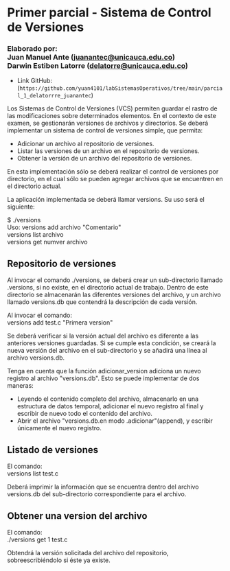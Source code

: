 # Primer parcial - Sistema de Control de Versiones
### Elaborado por:<br>Juan Manuel Ante (juanantec@unicauca.edu.co)<br>Darwin Estiben Latorre (delatorre@unicauca.edu.co)

- Link GitHub: (`https://github.com/yuan4101/labSistemasOperativos/tree/main/parcial_1_delatorrre_juanantec`)

Los Sistemas de Control de Versiones (VCS) permiten guardar el rastro de las modificaciones sobre determinados elementos.
En el contexto de este examen, se gestionarán versiones de archivos y directorios.
Se deberá implementar un sistema de control de versiones simple, que permita:

- Adicionar un archivo al repositorio de versiones.
- Listar las versiones de un archivo en el repositorio de versiones.
- Obtener la versión de un archivo del repositorio de versiones. <br>

En esta implementación sólo se deberá realizar el control de versiones por directorio,
en el cual sólo se pueden agregar archivos que se encuentren en el directorio actual. <br>

La aplicación implementada se deberá llamar versions. Su uso será el siguiente: <br>

$ ./versions <br>
Uso: versions add archivo "Comentario" <br>
     versions list archivo <br>
     versions get numver archivo <br>
     
## Repositorio de versiones
Al invocar el comando ./versions, se deberá crear un sub-directorio llamado .versions, si no existe, en el directorio actual de trabajo.
Dentro de este directorio se almacenarán las diferentes versiones del archivo, y un archivo llamado versions.db
que contendrá la descripción de cada versión. <br>

Al invocar el comando: <br>
  versions add test.c "Primera version" <br>
  
Se deberá verificar si la versión actual del archivo es diferente a las anteriores versiones guardadas.
Si se cumple esta condición, se creará la nueva versión del archivo en el sub-directorio
y se añadirá una línea al archivo versions.db. <br>

Tenga en cuenta que la función adicionar_version adiciona un nuevo registro al archivo "versions.db".
Esto se puede implementar de dos maneras: <br>
- Leyendo el contenido completo del archivo, almacenarlo en una estructura de datos temporal, adicionar el nuevo registro al final y escribir de nuevo todo el contenido del archivo.
- Abrir el archivo "versions.db.en modo .adicionar"(append), y escribir únicamente el nuevo registro. <br>

## Listado de versiones
El comando: <br>
  versions list test.c <br>
  
Deberá imprimir la información que se encuentra dentro del archivo versions.db del sub-directorio correspondiente para el archivo. <br>

## Obtener una version del archivo
El comando: <br>
  ./versions get 1 test.c <br>
  
Obtendrá la versión solicitada del archivo del repositorio, sobreescribiéndolo si éste ya existe.
